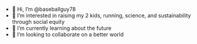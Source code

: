 - 👋 Hi, I’m @baseballguy78
- 👀 I’m interested in raising my 2 kids, running, science, and sustainability through social equity
- 🌱 I’m currently learning about the future
- 💞️ I’m looking to collaborate on a better world


<!---
baseballguy78/baseballguy78 is a ✨ special ✨ repository because its `README.md` (this file) appears on your GitHub profile.
You can click the Preview link to take a look at your changes.
--->
